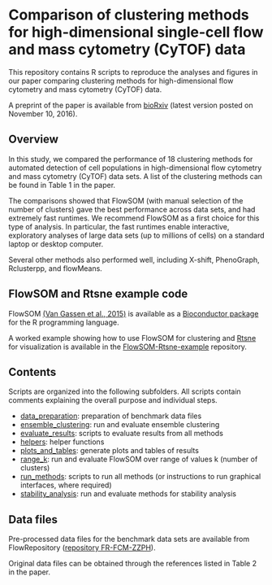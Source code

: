 # Comparison of clustering methods for high-dimensional single-cell flow and mass cytometry (CyTOF) data

This repository contains R scripts to reproduce the analyses and figures in our paper comparing clustering methods for high-dimensional flow cytometry and mass cytometry (CyTOF) data.

A preprint of the paper is available from [bioRxiv](http://biorxiv.org/content/early/2016/11/10/047613) (latest version posted on November 10, 2016).


## Overview

In this study, we compared the performance of 18 clustering methods for automated detection of cell populations in high-dimensional flow cytometry and mass cytometry (CyTOF) data sets. A list of the clustering methods can be found in Table 1 in the paper.

The comparisons showed that FlowSOM (with manual selection of the number of clusters) gave the best performance across data sets, and had extremely fast runtimes. We recommend FlowSOM as a first choice for this type of analysis. In particular, the fast runtimes enable interactive, exploratory analyses of large data sets (up to millions of cells) on a standard laptop or desktop computer.

Several other methods also performed well, including X-shift, PhenoGraph, Rclusterpp, and flowMeans.



## FlowSOM and Rtsne example code

FlowSOM [(Van Gassen et al., 2015)](http://www.ncbi.nlm.nih.gov/pubmed/25573116) is available as a [Bioconductor package](http://bioconductor.org/packages/release/bioc/html/FlowSOM.html) for the R programming language.

A worked example showing how to use FlowSOM for clustering and [Rtsne](https://github.com/jkrijthe/Rtsne) for visualization is available in the [FlowSOM-Rtsne-example](https://github.com/lmweber/FlowSOM-Rtsne-example) repository.



## Contents

Scripts are organized into the following subfolders. All scripts contain comments explaining the overall purpose and individual steps.

- [data_preparation](data_preparation/): preparation of benchmark data files
- [ensemble_clustering](ensemble_clustering/): run and evaluate ensemble clustering
- [evaluate_results](evaluate_results/): scripts to evaluate results from all methods
- [helpers](helpers/): helper functions
- [plots_and_tables](plots_and_tables/): generate plots and tables of results
- [range_k](range_k/): run and evaluate FlowSOM over range of values k (number of clusters)
- [run_methods](run_methods/): scripts to run all methods (or instructions to run graphical interfaces, where required)
- [stability_analysis](stability_analysis/): run and evaluate methods for stability analysis



## Data files

Pre-processed data files for the benchmark data sets are available from FlowRepository ([repository FR-FCM-ZZPH](https://flowrepository.org/id/FR-FCM-ZZPH)).

Original data files can be obtained through the references listed in Table 2 in the paper.


